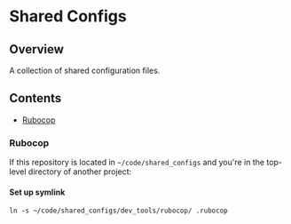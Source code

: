 # Shared Configs

## Overview

A collection of shared configuration files.

## Contents

* [Rubocop](#rubocop)

### Rubocop

If this repository is located in `~/code/shared_configs` and you're in the
top-level directory of another project:

#### Set up symlink

`ln -s ~/code/shared_configs/dev_tools/rubocop/ .rubocop`
